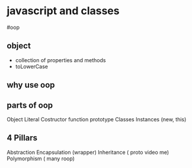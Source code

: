 # javascript and classes

#oop

## object
- collection of properties and methods
- toLowerCase

## why use oop

## parts of oop

Object Literal
Costructor function
prototype
Classes
Instances (new, this)


## 4 Pillars

Abstraction 
Encapsulation (wrapper)
Inheritance  ( proto video me)
Polymorphism ( many roop)




